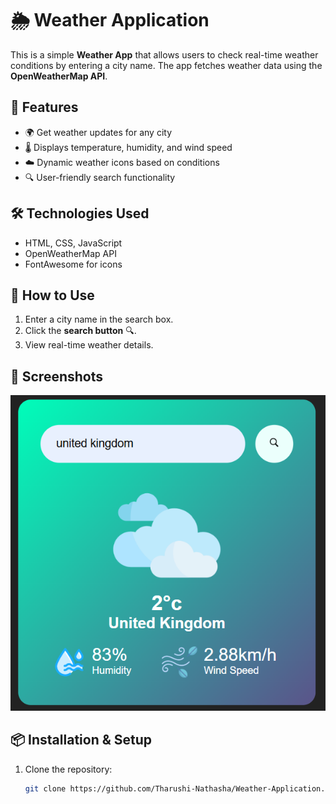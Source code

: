 # 🌦 Weather Application

This is a simple **Weather App** that allows users to check real-time weather conditions by entering a city name. The app fetches weather data using the **OpenWeatherMap API**.

## 🚀 Features
- 🌍 Get weather updates for any city
- 🌡 Displays temperature, humidity, and wind speed
- ☁️ Dynamic weather icons based on conditions
- 🔍 User-friendly search functionality

## 🛠️ Technologies Used
- HTML, CSS, JavaScript
- OpenWeatherMap API
- FontAwesome for icons

## 🎯 How to Use
1. Enter a city name in the search box.
2. Click the **search button** 🔍.
3. View real-time weather details.

## 📸 Screenshots
![Weather App Preview](Images/weather-app-preview.png) 

## 📦 Installation & Setup
1. Clone the repository:
   ```bash
   git clone https://github.com/Tharushi-Nathasha/Weather-Application.git
